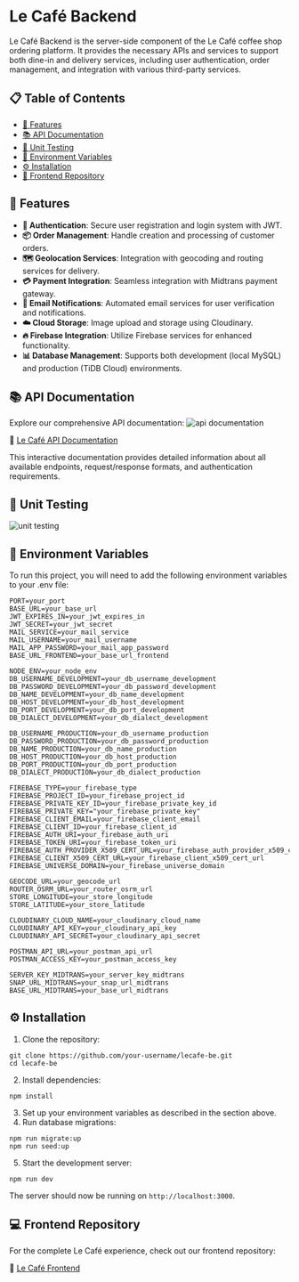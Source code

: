 # Le Café Backend

Le Café Backend is the server-side component of the Le Café coffee shop ordering platform. It provides the necessary APIs and services to support both dine-in and delivery services, including user authentication, order management, and integration with various third-party services.

## 📋 Table of Contents
- [🚀 Features](#-features)
- [📚 API Documentation](#-api-documentation)
- [🧪 Unit Testing](#-unit-testing)
- [🔐 Environment Variables](#-environment-variables)
- [⚙️ Installation](#️-installation)
- [🔗 Frontend Repository](#-frontend-repository)

## 🚀 Features

- **🔐 Authentication**: Secure user registration and login system with JWT.
- **📦 Order Management**: Handle creation and processing of customer orders.
- **🗺️ Geolocation Services**: Integration with geocoding and routing services for delivery.
- **💳 Payment Integration**: Seamless integration with Midtrans payment gateway.
- **📧 Email Notifications**: Automated email services for user verification and notifications.
- **☁️ Cloud Storage**: Image upload and storage using Cloudinary.
- **🔥 Firebase Integration**: Utilize Firebase services for enhanced functionality.
- **📊 Database Management**: Supports both development (local MySQL) and production (TiDB Cloud) environments.

## 📚 API Documentation
Explore our comprehensive API documentation:
![api documentation](https://github.com/user-attachments/assets/26aee2a5-b1b8-4c54-9ed0-8dddb25e7f57)

🔗 [Le Café API Documentation](https://lecafe-be.onrender.com/api-docs/)

This interactive documentation provides detailed information about all available endpoints, request/response formats, and authentication requirements.

## 🧪 Unit Testing
![unit testing](https://github.com/user-attachments/assets/b5af09cb-1a15-467d-9097-f3e03d178411)



## 🔐 Environment Variables

To run this project, you will need to add the following environment variables to your .env file:

```env
PORT=your_port
BASE_URL=your_base_url
JWT_EXPIRES_IN=your_jwt_expires_in
JWT_SECRET=your_jwt_secret
MAIL_SERVICE=your_mail_service
MAIL_USERNAME=your_mail_username
MAIL_APP_PASSWORD=your_mail_app_password
BASE_URL_FRONTEND=your_base_url_frontend

NODE_ENV=your_node_env
DB_USERNAME_DEVELOPMENT=your_db_username_development
DB_PASSWORD_DEVELOPMENT=your_db_password_development
DB_NAME_DEVELOPMENT=your_db_name_development
DB_HOST_DEVELOPMENT=your_db_host_development
DB_PORT_DEVELOPMENT=your_db_port_development
DB_DIALECT_DEVELOPMENT=your_db_dialect_development

DB_USERNAME_PRODUCTION=your_db_username_production
DB_PASSWORD_PRODUCTION=your_db_password_production
DB_NAME_PRODUCTION=your_db_name_production
DB_HOST_PRODUCTION=your_db_host_production
DB_PORT_PRODUCTION=your_db_port_production
DB_DIALECT_PRODUCTION=your_db_dialect_production

FIREBASE_TYPE=your_firebase_type
FIREBASE_PROJECT_ID=your_firebase_project_id
FIREBASE_PRIVATE_KEY_ID=your_firebase_private_key_id
FIREBASE_PRIVATE_KEY="your_firebase_private_key"
FIREBASE_CLIENT_EMAIL=your_firebase_client_email
FIREBASE_CLIENT_ID=your_firebase_client_id
FIREBASE_AUTH_URI=your_firebase_auth_uri
FIREBASE_TOKEN_URI=your_firebase_token_uri
FIREBASE_AUTH_PROVIDER_X509_CERT_URL=your_firebase_auth_provider_x509_cert_url
FIREBASE_CLIENT_X509_CERT_URL=your_firebase_client_x509_cert_url
FIREBASE_UNIVERSE_DOMAIN=your_firebase_universe_domain

GEOCODE_URL=your_geocode_url
ROUTER_OSRM_URL=your_router_osrm_url
STORE_LONGITUDE=your_store_longitude
STORE_LATITUDE=your_store_latitude

CLOUDINARY_CLOUD_NAME=your_cloudinary_cloud_name
CLOUDINARY_API_KEY=your_cloudinary_api_key
CLOUDINARY_API_SECRET=your_cloudinary_api_secret

POSTMAN_API_URL=your_postman_api_url
POSTMAN_ACCESS_KEY=your_postman_access_key

SERVER_KEY_MIDTRANS=your_server_key_midtrans
SNAP_URL_MIDTRANS=your_snap_url_midtrans
BASE_URL_MIDTRANS=your_base_url_midtrans
```

## ⚙️ Installation

1. Clone the repository:


```shellscript
git clone https://github.com/your-username/lecafe-be.git
cd lecafe-be
```

2. Install dependencies:


```shellscript
npm install
```

3. Set up your environment variables as described in the section above.
4. Run database migrations:


```shellscript
npm run migrate:up
npm run seed:up
```

5. Start the development server:


```shellscript
npm run dev
```

The server should now be running on `http://localhost:3000`.

## 💻 Frontend Repository

For the complete Le Café experience, check out our frontend repository:

🔗 [Le Café Frontend](https://github.com/Fiorezarn/lecafe-fe)
